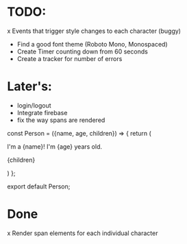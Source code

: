 # TODO:
x Events that trigger style changes to each character (buggy)
- Find a good font theme (Roboto Mono, Monospaced)
- Create Timer counting down from 60 seconds
- Create a tracker for number of errors

# Later's:
- login/logout
- Integrate firebase
- fix the way spans are rendered

const Person = ({name, age, children}) => {
    return (
        <div>
            <p>I'm a {name}! I'm {age} years old.</p>
            <p>{children}</p>
        </div>
    )
};

export default Person; 


# Done
x Render span elements for each individual character
